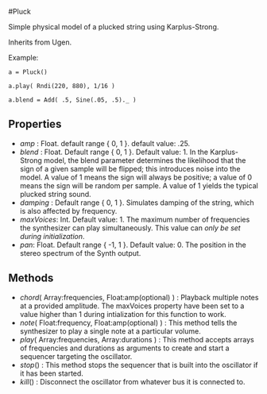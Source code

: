 #Pluck

Simple physical model of a plucked string using Karplus-Strong.

Inherits from Ugen.

Example:
```
a = Pluck()

a.play( Rndi(220, 880), 1/16 )

a.blend = Add( .5, Sine(.05, .5)._ )
```

## Properties

* _amp_ : Float. default range { 0, 1 }. default value: .25.
* _blend_ : Float. Default range { 0, 1 }. Default value: 1. In the Karplus-Strong model, the blend parameter determines the likelihood that the sign of a given sample will be flipped; this introduces noise into the model. A value of 1 means the sign will always be positive; a value of 0 means the sign will be random per sample. A value of 1 yields the typical plucked string sound.
* _damping_ : Default range { 0, 1 }. Simulates damping of the string, which is also affected by frequency.
* _maxVoices_: Int. Default value: 1. The maximum number of frequencies the synthesizer can play simultaneously. This value can *only be set during initialization*.
* _pan_: Float. Default range { -1, 1 }. Default value: 0. The position in the stereo spectrum of the Synth output.

## Methods

* _chord_( Array:frequencies, Float:amp(optional) ) : Playback multiple notes at a provided amplitude. The maxVoices property have been set to a value higher than 1 during intialization for this function to work.
* _note_( Float:frequency, Float:amp(optional) ) : This method tells the synthesizer to play a single note at a particular volume.
* _play_( Array:frequencies, Array:durations ) : This method accepts arrays of frequencies and durations as arguments to create and start a sequencer targeting the oscillator.
* _stop_() : This method stops the sequencer that is built into the oscillator if it has been started.
* _kill_() : Disconnect the oscillator from whatever bus it is connected to. 
